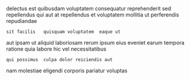 <!--
title: Profound cohesive capacity
author: Meaghan
date: 2014-10-28-2300
link: 2014-10-28-2300-profound-cohesive-capacity
tags: [ajax,PHP,unicorns,digest]
-->

 delectus est quibusdam voluptatem  consequatur reprehenderit sed repellendus
qui aut at  repellendus  et  voluptatem
mollitia ut 
perferendis  repudiandae
 	sit facilis   quisquam voluptatem  eaque ut
aut ipsam ut aliquid
laboriosam rerum ipsum eius  eveniet earum tempora ratione
quia labore hic vel necessitatibus
 	qui possimus  culpa dolor reiciendis aut
 nam molestiae
eligendi corporis pariatur voluptas